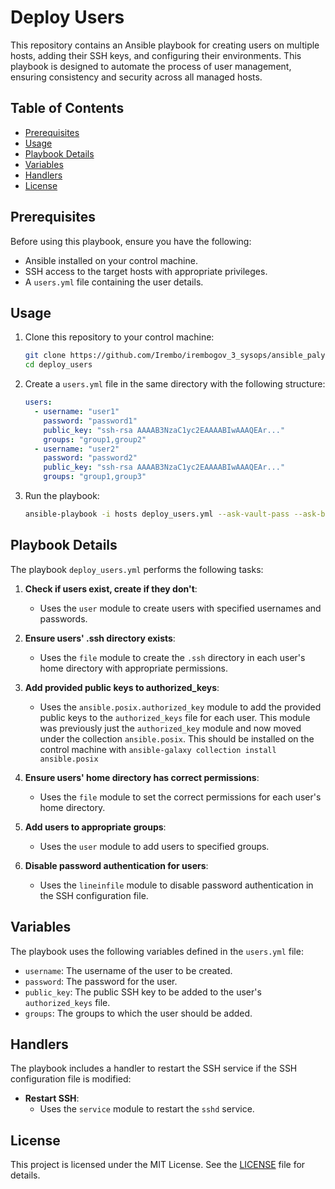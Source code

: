 # Deploy Users

This repository contains an Ansible playbook for creating users on multiple hosts, adding their SSH keys, and configuring their environments. This playbook is designed to automate the process of user management, ensuring consistency and security across all managed hosts.

## Table of Contents
- [Prerequisites](#prerequisites)
- [Usage](#usage)
- [Playbook Details](#playbook-details)
- [Variables](#variables)
- [Handlers](#handlers)
- [License](#license)

## Prerequisites

Before using this playbook, ensure you have the following:
- Ansible installed on your control machine.
- SSH access to the target hosts with appropriate privileges.
- A `users.yml` file containing the user details.

## Usage

1. Clone this repository to your control machine:
   ```sh
   git clone https://github.com/Irembo/irembogov_3_sysops/ansible_palybooks/deploy_users.git
   cd deploy_users
   ```

2. Create a `users.yml` file in the same directory with the following structure:
   ```yaml
   users:
     - username: "user1"
       password: "password1"
       public_key: "ssh-rsa AAAAB3NzaC1yc2EAAAABIwAAAQEAr..."
       groups: "group1,group2"
     - username: "user2"
       password: "password2"
       public_key: "ssh-rsa AAAAB3NzaC1yc2EAAAABIwAAAQEAr..."
       groups: "group1,group3"
   ```

3. Run the playbook:
   ```sh
   ansible-playbook -i hosts deploy_users.yml --ask-vault-pass --ask-become-pass
   ```

## Playbook Details

The playbook `deploy_users.yml` performs the following tasks:

1. **Check if users exist, create if they don't**:
   - Uses the `user` module to create users with specified usernames and passwords.

2. **Ensure users' .ssh directory exists**:
   - Uses the `file` module to create the `.ssh` directory in each user's home directory with appropriate permissions.

3. **Add provided public keys to authorized_keys**:
   - Uses the `ansible.posix.authorized_key` module to add the provided public keys to the `authorized_keys` file for each user. This module was previously just the `authorized_key` module and now moved under the collection `ansible.posix`. This should be installed on the control machine with `ansible-galaxy collection install ansible.posix`

4. **Ensure users' home directory has correct permissions**:
   - Uses the `file` module to set the correct permissions for each user's home directory.

5. **Add users to appropriate groups**:
   - Uses the `user` module to add users to specified groups.

6. **Disable password authentication for users**:
   - Uses the `lineinfile` module to disable password authentication in the SSH configuration file.

## Variables

The playbook uses the following variables defined in the `users.yml` file:

- `username`: The username of the user to be created.
- `password`: The password for the user.
- `public_key`: The public SSH key to be added to the user's `authorized_keys` file.
- `groups`: The groups to which the user should be added.

## Handlers

The playbook includes a handler to restart the SSH service if the SSH configuration file is modified:

- **Restart SSH**:
  - Uses the `service` module to restart the `sshd` service.

## License

This project is licensed under the MIT License. See the [LICENSE](LICENSE) file for details.
